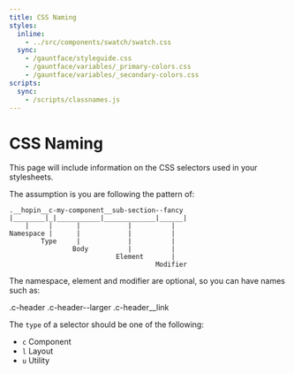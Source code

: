 ```yaml
---
title: CSS Naming
styles:
  inline:
    - ../src/components/swatch/swatch.css
  sync:
    - /gauntface/styleguide.css
    - /gauntface/variables/_primary-colors.css
    - /gauntface/variables/_secondary-colors.css
scripts:
  sync:
    - /scripts/classnames.js
---
```


# CSS Naming

This page will include information on the CSS selectors used in your stylesheets.

The assumption is you are following the pattern of:

```
.__hopin__c-my-component__sub-section--fancy
|________|_|___________|_____________|______|
    |     |      |            |          |
Namespace |      |            |          |
        Type     |            |          |
                Body          |          |
                           Element       |
                                     Modifier
```

The namespace, element and modifier are optional, so you can
have names such as:

.c-header
.c-header--larger
.c-header__link

The `type` of a selector should be one of the following:

- `c` Component
- `l` Layout
- `u` Utility

<div class='__hopin__js-classnames'></div>